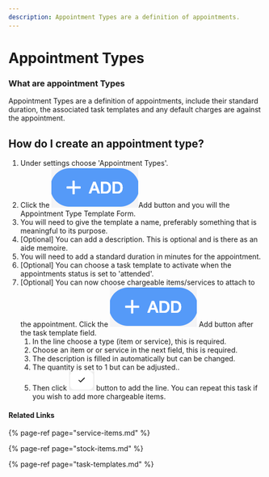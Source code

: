 ```yaml
---
description: Appointment Types are a definition of appointments.
---
```


# Appointment Types

### What are appointment Types

Appointment Types are a definition of appointments, include their standard duration, the associated task templates and any default charges are against the appointment.

## How do I create an appointment type?

1. Under settings choose 'Appointment Types'.
2. Click the ![](../../.gitbook/assets/screenshot-2019-01-23-at-13.22.51.png)Add button and you will the Appointment Type Template Form.
3. You will need to give the template a name, preferably something that is meaningful to its purpose.
4. \[Optional\] You can add a description. This is optional and is there as an aide memoire.
5. You will need to add a standard duration in minutes for the appointment.
6. \[Optional\] You can choose a task template to activate when the appointments status is set to 'attended'.
7. \[Optional\] You can now choose chargeable items/services to attach to the appointment. Click the ![](../../.gitbook/assets/screenshot-2019-01-23-at-13.22.51.png) Add button after the task template field.
   1. In the line choose a type \(item or service\), this is required.
   2. Choose an item or or service in the next field, this is required.
   3. The description is filled in automatically but can be changed.
   4. The quantity is set to 1 but can be adjusted..
   5. Then click ![](../../.gitbook/assets/screenshot-2019-03-21-at-13.06.39.png)  button to add the line. You can repeat this task if you wish to add more chargeable items.

#### Related Links <a id="related-links"></a>

{% page-ref page="service-items.md" %}

{% page-ref page="stock-items.md" %}

{% page-ref page="task-templates.md" %}

